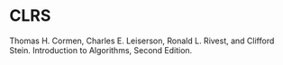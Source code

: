 # CLRS
Thomas H. Cormen, Charles E. Leiserson, Ronald L. Rivest, and Clifford Stein. Introduction to Algorithms, Second Edition.
